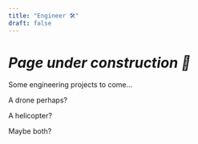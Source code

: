 ```yaml
---
title: "Engineer 🛠"
draft: false
---
```

# ***Page under construction 🚧***



Some engineering projects to come...

A drone perhaps?

A helicopter?

Maybe both?
